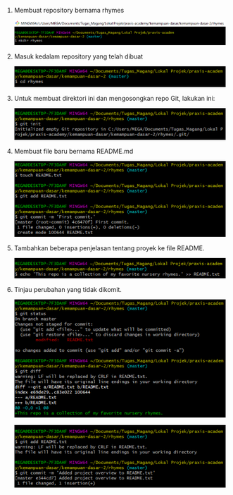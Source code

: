 1. Membuat repository bernama rhymes

   ![gambar 1](https://github.com/MegaOktavian/rhymes/blob/master/Gambar1/Gambar01.PNG)

2. Masuk kedalam repository yang telah dibuat

   ![gambar 1](https://github.com/MegaOktavian/rhymes/blob/master/Gambar1/Gambar02.PNG)
   
3. Untuk membuat direktori ini dan mengosongkan repo Git, lakukan ini:

   ![gambar 1](https://github.com/MegaOktavian/rhymes/blob/master/Gambar1/Gambar03.PNG)

4. Membuat file baru bernama README.md 

   ![gambar 1](https://github.com/MegaOktavian/rhymes/blob/master/Gambar1/Gambar04.PNG)

5. Tambahkan beberapa penjelasan tentang proyek ke file README.

   ![gambar 1](https://github.com/MegaOktavian/rhymes/blob/master/Gambar1/Gambar05.PNG)

6. Tinjau perubahan yang tidak dikomit.

   ![gambar 1](https://github.com/MegaOktavian/rhymes/blob/master/Gambar1/Gambar06.PNG)
   
   ![gambar 1](https://github.com/MegaOktavian/rhymes/blob/master/Gambar1/Gambar07.PNG)
